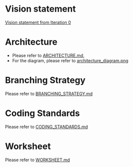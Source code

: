 # Vision statement

[Vision statement from Iteration 0](https://code.cs.umanitoba.ca/3350-winter-2021-a02/group-6/aurora-but-better-a02-group-6/-/blob/master/docs/VISION_STATEMENT.md)

# Architecture

- Please refer to [ARCHITECTURE.md](https://code.cs.umanitoba.ca/3350-winter-2021-a02/group-6/aurora-but-better-a02-group-6/-/blob/master/docs/ARCHITECTURE.md),
- For the diagram, please refer to [architecture_diagram.png](https://code.cs.umanitoba.ca/3350-winter-2021-a02/group-6/aurora-but-better-a02-group-6/-/blob/master/docs/architecture_diagram.png)

# Branching Strategy

Please refer to [BRANCHING_STRATEGY.md](https://code.cs.umanitoba.ca/3350-winter-2021-a02/group-6/aurora-but-better-a02-group-6/-/blob/master/docs/BRANCHING_STRATEGY.md)

# Coding Standards

Please refer to [CODING_STANDARDS.md](https://code.cs.umanitoba.ca/3350-winter-2021-a02/group-6/aurora-but-better-a02-group-6/-/blob/master/docs/CODING_STANDARDS.md)

# Worksheet

Please refer to [WORKSHEET.md](link)


